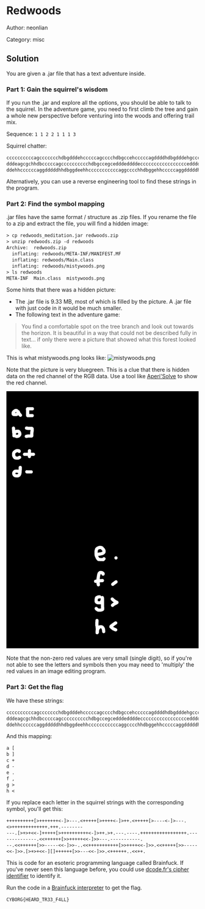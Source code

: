 # Redwoods

Author: neonlian

Category: misc

## Solution

You are given a .jar file that has a text adventure inside. 

### Part 1: Gain the squirrel's wisdom

If you run the .jar and explore all the options, you should be able to talk to the squirrel. In the adventure game, you need to first climb the tree and gain a whole new perspective before venturing into the woods and offering trail mix.

Sequence: `1 1 2 2 1 1 1 3`

Squirrel chatter:
```
ccccccccccagccccccchdbgdddehcccccagcccchdbgccehcccccagddddhdbgdddehgcccccccccccccecccedddddddd
dddeagcgchhdbcccccagcccccccccchdbgccegcedddeddddeccccccccccccccccceddddddddddddddehhccccccaggccccchhdbggdddeddddddddddde
ddehhccccccaggdddddhhdbggdeehhcccccccccccaggcccchhdbggehhcccccaggdddddhhdbggeagcgchhdbabccccccaggdddhhdbggehcccccceehhcce
```

Alternatively, you can use a reverse engineering tool to find these strings in the program.

### Part 2: Find the symbol mapping

.jar files have the same format / structure as .zip files. If you rename the file to a zip and extract the file, you will find a hidden image:
```
> cp redwoods_meditation.jar redwoods.zip
> unzip redwoods.zip -d redwoods
Archive:  redwoods.zip
  inflating: redwoods/META-INF/MANIFEST.MF
  inflating: redwoods/Main.class
  inflating: redwoods/mistywoods.png
> ls redwoods
META-INF  Main.class  mistywoods.png
```

Some hints that there was a hidden picture:
* The .jar file is 9.33 MB, most of which is filled by the picture. A .jar file with just code in it would be much smaller.
* The following text in the adventure game:
> You find a comfortable spot on the tree branch and look out towards the horizon.
> It is beautiful in a way that could not be described fully in text... if only there were a picture that showed what this forest looked like.

This is what mistywoods.png looks like:
![mistywoods.png](mistywoods.png)

Note that the picture is very bluegreen. This is a clue that there is hidden data on the red channel of the RGB data. Use a tool like [Aperi'Solve](https://www.aperisolve.com/) to show the red channel.

![redchannel.png](redchannel.png)

Note that the non-zero red values are very small (single digit), so if you're not able to see the letters and symbols then you may need to 'multiply' the red values in an image editing program.

### Part 3: Get the flag

We have these strings:
```
ccccccccccagccccccchdbgdddehcccccagcccchdbgccehcccccagddddhdbgdddehgcccccccccccccecccedddddddd
dddeagcgchhdbcccccagcccccccccchdbgccegcedddeddddeccccccccccccccccceddddddddddddddehhccccccaggccccchhdbggdddeddddddddddde
ddehhccccccaggdddddhhdbggdeehhcccccccccccaggcccchhdbggehhcccccaggdddddhhdbggeagcgchhdbabccccccaggdddhhdbggehcccccceehhcce
```

And this mapping:
```
a [
b ]
c +
d -
e .
f ,
g >
h <
```

If you replace each letter in the squirrel strings with the corresponding symbol, you'll get this:
```
++++++++++[>+++++++<-]>---.<+++++[>++++<-]>++.<+++++[>----<-]>---.<>+++++++++++++.+++.--------
---.[>+>+<<-]+++++[>++++++++++<-]>++.>+.---.----.+++++++++++++++++.--------------.<<++++++[>>+++++<<-]>>---.-----------.
--.<<++++++[>>-----<<-]>>-..<<+++++++++++[>>++++<<-]>>.<<+++++[>>-----<<-]>>.[>+>+<<-][]++++++[>>---<<-]>>.<++++++..<<++.
```

This is code for an esoteric programming language called Brainfuck. If you've never seen this language before, you could use [dcode.fr's cipher identifier](https://dcode.fr/cipher-identifier) to identify it.

Run the code in a [Brainfuck interpreter](https://www.dcode.fr/brainfuck-language) to get the flag.

```
CYBORG{HEARD_TR33_F4LL}
```